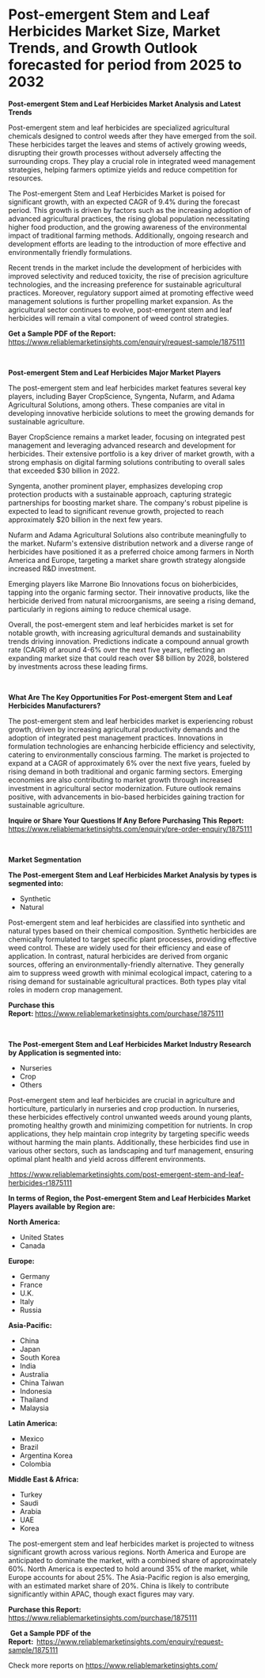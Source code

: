 <p><h1>Post-emergent Stem and Leaf Herbicides Market Size, Market Trends, and Growth Outlook forecasted for period from 2025 to 2032</h1></p><p><strong>Post-emergent Stem and Leaf Herbicides Market Analysis and Latest Trends</strong></p>
<p><p>Post-emergent stem and leaf herbicides are specialized agricultural chemicals designed to control weeds after they have emerged from the soil. These herbicides target the leaves and stems of actively growing weeds, disrupting their growth processes without adversely affecting the surrounding crops. They play a crucial role in integrated weed management strategies, helping farmers optimize yields and reduce competition for resources.</p><p>The Post-emergent Stem and Leaf Herbicides Market is poised for significant growth, with an expected CAGR of 9.4% during the forecast period. This growth is driven by factors such as the increasing adoption of advanced agricultural practices, the rising global population necessitating higher food production, and the growing awareness of the environmental impact of traditional farming methods. Additionally, ongoing research and development efforts are leading to the introduction of more effective and environmentally friendly formulations.</p><p>Recent trends in the market include the development of herbicides with improved selectivity and reduced toxicity, the rise of precision agriculture technologies, and the increasing preference for sustainable agricultural practices. Moreover, regulatory support aimed at promoting effective weed management solutions is further propelling market expansion. As the agricultural sector continues to evolve, post-emergent stem and leaf herbicides will remain a vital component of weed control strategies.</p></p>
<p><strong>Get a Sample PDF of the Report:&nbsp;</strong> <a href="https://www.reliablemarketinsights.com/enquiry/request-sample/1875111?utm_campaign=2143&utm_medium=2&utm_source=Github&utm_content=ia&utm_term=04022025&utm_id=post-emergent-stem-and-leaf-herbicides">https://www.reliablemarketinsights.com/enquiry/request-sample/1875111</a></p>
<p>&nbsp;</p>
<p><strong>Post-emergent Stem and Leaf Herbicides Major Market Players</strong></p>
<p><p>The post-emergent stem and leaf herbicides market features several key players, including Bayer CropScience, Syngenta, Nufarm, and Adama Agricultural Solutions, among others. These companies are vital in developing innovative herbicide solutions to meet the growing demands for sustainable agriculture.</p><p>Bayer CropScience remains a market leader, focusing on integrated pest management and leveraging advanced research and development for herbicides. Their extensive portfolio is a key driver of market growth, with a strong emphasis on digital farming solutions contributing to overall sales that exceeded $30 billion in 2022.</p><p>Syngenta, another prominent player, emphasizes developing crop protection products with a sustainable approach, capturing strategic partnerships for boosting market share. The company's robust pipeline is expected to lead to significant revenue growth, projected to reach approximately $20 billion in the next few years.</p><p>Nufarm and Adama Agricultural Solutions also contribute meaningfully to the market. Nufarm's extensive distribution network and a diverse range of herbicides have positioned it as a preferred choice among farmers in North America and Europe, targeting a market share growth strategy alongside increased R&D investment.</p><p>Emerging players like Marrone Bio Innovations focus on bioherbicides, tapping into the organic farming sector. Their innovative products, like the herbicide derived from natural microorganisms, are seeing a rising demand, particularly in regions aiming to reduce chemical usage.</p><p>Overall, the post-emergent stem and leaf herbicides market is set for notable growth, with increasing agricultural demands and sustainability trends driving innovation. Predictions indicate a compound annual growth rate (CAGR) of around 4-6% over the next five years, reflecting an expanding market size that could reach over $8 billion by 2028, bolstered by investments across these leading firms.</p></p>
<p>&nbsp;</p>
<p><strong>What Are The Key Opportunities For Post-emergent Stem and Leaf Herbicides Manufacturers?</strong></p>
<p><p>The post-emergent stem and leaf herbicides market is experiencing robust growth, driven by increasing agricultural productivity demands and the adoption of integrated pest management practices. Innovations in formulation technologies are enhancing herbicide efficiency and selectivity, catering to environmentally conscious farming. The market is projected to expand at a CAGR of approximately 6% over the next five years, fueled by rising demand in both traditional and organic farming sectors. Emerging economies are also contributing to market growth through increased investment in agricultural sector modernization. Future outlook remains positive, with advancements in bio-based herbicides gaining traction for sustainable agriculture.</p></p>
<p><strong>Inquire or Share Your Questions If Any Before Purchasing This Report:</strong> <a href="https://www.reliablemarketinsights.com/enquiry/pre-order-enquiry/1875111?utm_campaign=2143&utm_medium=2&utm_source=Github&utm_content=ia&utm_term=04022025&utm_id=post-emergent-stem-and-leaf-herbicides">https://www.reliablemarketinsights.com/enquiry/pre-order-enquiry/1875111</a></p>
<p>&nbsp;</p>
<p><strong>Market Segmentation</strong></p>
<p><strong>The Post-emergent Stem and Leaf Herbicides Market Analysis by types is segmented into:</strong></p>
<p><ul><li>Synthetic</li><li>Natural</li></ul></p>
<p><p>Post-emergent stem and leaf herbicides are classified into synthetic and natural types based on their chemical composition. Synthetic herbicides are chemically formulated to target specific plant processes, providing effective weed control. These are widely used for their efficiency and ease of application. In contrast, natural herbicides are derived from organic sources, offering an environmentally-friendly alternative. They generally aim to suppress weed growth with minimal ecological impact, catering to a rising demand for sustainable agricultural practices. Both types play vital roles in modern crop management.</p></p>
<p><strong>Purchase this Report:&nbsp;</strong><a href="https://www.reliablemarketinsights.com/purchase/1875111?utm_campaign=2143&utm_medium=2&utm_source=Github&utm_content=ia&utm_term=04022025&utm_id=post-emergent-stem-and-leaf-herbicides">https://www.reliablemarketinsights.com/purchase/1875111</a></p>
<p>&nbsp;</p>
<p><strong>The Post-emergent Stem and Leaf Herbicides Market Industry Research by Application is segmented into:</strong></p>
<p><ul><li>Nurseries</li><li>Crop</li><li>Others</li></ul></p>
<p><p>Post-emergent stem and leaf herbicides are crucial in agriculture and horticulture, particularly in nurseries and crop production. In nurseries, these herbicides effectively control unwanted weeds around young plants, promoting healthy growth and minimizing competition for nutrients. In crop applications, they help maintain crop integrity by targeting specific weeds without harming the main plants. Additionally, these herbicides find use in various other sectors, such as landscaping and turf management, ensuring optimal plant health and yield across different environments.</p></p>
<p><a href="https://www.reliablemarketinsights.com/post-emergent-stem-and-leaf-herbicides-r1875111?utm_campaign=2143&utm_medium=2&utm_source=Github&utm_content=ia&utm_term=04022025&utm_id=post-emergent-stem-and-leaf-herbicides">&nbsp;https://www.reliablemarketinsights.com/post-emergent-stem-and-leaf-herbicides-r1875111</a></p>
<p><strong>In terms of Region, the Post-emergent Stem and Leaf Herbicides Market Players available by Region are:</strong></p>
<p>
    <p> <strong> North America: </strong>
        <ul>
            <li>United States</li>
            <li>Canada</li>
        </ul>
        </p> 
    <p> <strong> Europe: </strong>
        <ul>
            <li>Germany</li>
            <li>France</li>
            <li>U.K.</li>
            <li>Italy</li>
            <li>Russia</li>
        </ul>
        </p> 
    <p> <strong> Asia-Pacific: </strong>
        <ul>
            <li>China</li>
            <li>Japan</li>
            <li>South Korea</li>
            <li>India</li>
            <li>Australia</li>
            <li>China Taiwan</li>
            <li>Indonesia</li>
            <li>Thailand</li>
            <li>Malaysia</li>
        </ul>
        </p> 
    <p> <strong> Latin America: </strong>
        <ul>
            <li>Mexico</li>
            <li>Brazil</li>
            <li>Argentina Korea</li>
            <li>Colombia</li>
        </ul>
        </p> 
    <p> <strong> Middle East & Africa: </strong>
        <ul>
            <li>Turkey</li>
            <li>Saudi</li>
            <li>Arabia</li>
            <li>UAE</li>
            <li>Korea</li>
        </ul>
    </p>
    </p>
<p><p>The post-emergent stem and leaf herbicides market is projected to witness significant growth across various regions. North America and Europe are anticipated to dominate the market, with a combined share of approximately 60%. North America is expected to hold around 35% of the market, while Europe accounts for about 25%. The Asia-Pacific region is also emerging, with an estimated market share of 20%. China is likely to contribute significantly within APAC, though exact figures may vary.</p></p>
<p><strong>Purchase this Report: </strong><a href="https://www.reliablemarketinsights.com/purchase/1875111?utm_campaign=2143&utm_medium=2&utm_source=Github&utm_content=ia&utm_term=04022025&utm_id=post-emergent-stem-and-leaf-herbicides">https://www.reliablemarketinsights.com/purchase/1875111</a></p>
<p>&nbsp;<strong>Get a Sample PDF of the Report:&nbsp;&nbsp;</strong><a href="https://www.reliablemarketinsights.com/enquiry/request-sample/1875111?utm_campaign=2143&utm_medium=2&utm_source=Github&utm_content=ia&utm_term=04022025&utm_id=post-emergent-stem-and-leaf-herbicides">https://www.reliablemarketinsights.com/enquiry/request-sample/1875111</a></p>
<p><strong></strong></p>
<p>Check more reports on <a href="https://www.reliablemarketinsights.com/?utm_campaign=2143&utm_medium=2&utm_source=Github&utm_content=ia&utm_term=04022025&utm_id=post-emergent-stem-and-leaf-herbicides">https://www.reliablemarketinsights.com/</a></p>